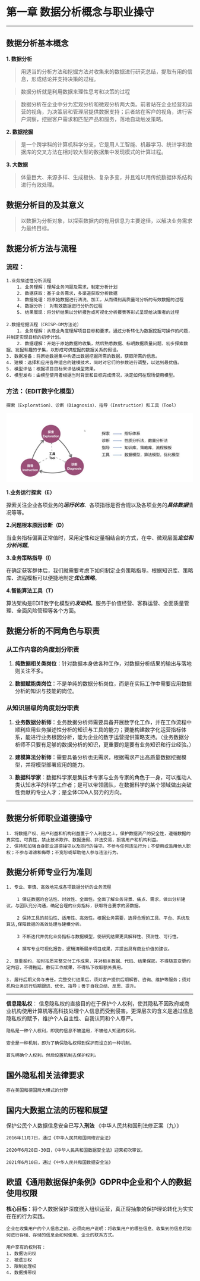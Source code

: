# 第一章 数据分析概念与职业操守
---
## **数据分析基本概念**

**1. 数据分析**

> 用适当的分析方法和挖掘方法对收集来的数据进行研究总结，提取有用的信息，形成结论并支持决策的过程。

> 数据分析就是利用数据来理性思考和决策的过程

> 数据分析在企业中分为宏观分析和微观分析两大类。前者站在企业经营和运营的视角，为决策层和管理层提供数据支持；后者站在客户的视角，进行客户洞察，挖掘客户需求和匹配产品和服务，落地自动触发策略。

**2. 数据挖掘**
> 是一个跨学科的计算机科学分支，它是用人工智能、机器学习、统计学和数据库的交叉方法在相对较大型的数据集中发现模式的计算过程。

**3. 大数据**

> 体量巨大、来源多样、生成极快、复杂多变，并且难以用传统数据体系结构进行有效处理。

## **数据分析目的及其意义**

> 以数据为分析对象，以探索数据内的有用信息为主要途径，以解决业务需求为最终目标。

## **数据分析方法与流程**

### **流程：**

    1.业务描述性分析流程
        1. 业务理解：理解业务问题及需求，制定分析计划
        2. 数据获取：基于业务需求，多渠道获取分析数据
        3. 数据处理：将原始数据进行清洗、加工，从而得到高质量可分析的有效数据的过程
        4. 数据分析： 对有效数据进行分析的过程
        5. 结果展现：将分析结果以分析报告或可视化分析报表等形式呈现给决策者的过程

    2.数据挖掘流程（CRISP-DM方法论）
        1. 业务理解：从商业角度理解项目目标和要求，通过分析转化为数据挖掘可操作的问题，并制定实现目标的初步计划。
        2. 数据理解：开始于原始数据的收集，然后熟悉数据、标明数据质量问题、初步探索数据、发掘有趣的子集，以形成可供挖掘的数据关系的假设。
    3. 数据准备：将原始数据集中构造出数据挖掘所需的数据，获取所需的信息。
    4. 建模：选择和应用各种适合的建模技术，同时对它们的参数进行调整，以达到最优值。
    5. 模型评估：根据项目目标来评估模型效果。
    6. 模型发布：由模型使用者根据当时背景和目标完成情况，决定如何在现场使用模型。

### **方法：（EDIT数字化模型）**

    探索（Exploration）、诊断（Diagnosis）、指导（Instruction）和工具（Tool）

![](../../MdImages/CDA/First/EDIT.png)

**1.业务运行探索（E）**

探索关注企业各项业务的***运行状态***、各项指标是否合规以及各项业务的***具体数据***情况等等。

**2.问题根本原因诊断（D）**

当业务指标偏离正常值时，采用定性和定量相结合的方式，在中、微观层面***定位和分析问题***。

**3.业务策略指导（I）**

在确定获客群体后，我们就需要考虑下如何制定业务策略指导。根据知识库、策略库、流程模板可以便捷地制定***优化策略***。

**4.智能算法工具（T）**

算法架构是EDIT数字化模型的***发动机***。服务于价值经营、客群运营、全面质量管理、全面风险管理等各个方面。

## **数据分析的不同角色与职责**

### 从工作内容的角度划分职责

1. **纯数据相关类岗位**：针对数据本身做各种工作，对数据分析结果的输出与落地则关注不多。

2. **数据赋能类岗位**：不是单纯的数据分析岗位，而是在实际工作中需要应用数据分析的知识与技能的岗位。

### 从知识层级的角度划分职责

1. **业务数据分析师**：业务数据分析师需要具备开展数字化工作，并在工作流程中顺利应用业务描述性分析的知识与工具的能力；要能构建数字化运营指标体系，能进行业务根因分析，能为企业的数字运营提供策略支持。（业务数据分析师不只要有足够的数据分析的知识，更重要的是要有业务知识和行业经验。）

2. **建模算法分析师**：需要具备分析也无需求，根据需求产出高质量数据挖掘模型，并将模型部署应用的能力。

3. **数据科学家**：数据科学家是集技术专家与业务专家的角色于一身，可以推动人类认知水平的科学工作者；是可以带领团队，在数据科学的某个领域做出突破性贡献的专业人才；是全体CDA人努力的方向。

---

## **数据分析师职业道德操守**

    1. 将数据产权、用户利益和机构利益置于个人利益之上，保护数据资产的安全性，遵循数据的真实性、可靠性，禁止技术欺诈、数据造假、非法交易，损害用户和机构利益。
    2. 保持和加强自身职业道德操守以及同行的操守。不参与任何违法行为；不使用或滥用他人职权；不参与诽谤和侮辱；不宽恕或帮助他人参与违法行为。

## **数据分析师专业行为准则**

    1. 专业、审慎、高效地完成各项数据分析的业务流程
        
        1 保证数据的合法性、时效性、全面性。全面了解业务背景、痛点、需求，做出分析建议，与团队充分沟通，确定合理的业务指标，获取符合要求的源数据。
        
        2 保持工具的前沿性、适用性、高效性。根据业务需要，选择合理的工具、平台、系统及算法,保障数据的高效处理与建模分析。

        3 不断迭代并优化业务指标与数据模型，使研究结果更具解释性、预测性、可行性。

        4 撰写专业可视化报告，逻辑清晰展示项目成果，并提出具有商业价值的建议。

    2. 尊重契约，按时按质完整交付工作成果，并对相关数据、代码、结果保密。不得随意变更约定内容，不得拖延、敷衍工作成果，不得私下收取额外费用。

    3. 履行后期义务与责任。完整交付结果后，须对客户提供后期解答、咨询、维护等服务；须对机构业务进行后期跟进、优化、指导；善于自我总结、反思、提升。

---

**信息隐私权**： 信息隐私权的直接目的在于保护个人权利，使其隐私不因政府或商业机构使用计算机等高科技处理个人信息而受到侵害。更深层次的含义是通过信息隐私权的赋予，维护个人自主性、自我认同和个人尊严。

    隐私是一种个人权利，即我的信息不被滥用，不被他人知道的权利。

    安全是一种机制，即为了确保隐私权得到保护而设立的一种机制。

    首先明确个人权利。然后设置机制去保护权利。

## **国外隐私相关法律要求**

    存在美国和德国两大模式的分野

## **国内大数据立法的历程和展望**

保护公民个人数据信息安全已写入**刑法**
    《中华人民共和国刑法修正案（九）》

    2016年11月7日，通过《中华人民共和国网络安全法》

    2020年6月28日-30日，《中华人民共和国数据安全法》迎来初次审议。

    2021年6月10日，通过《中华人民共和国数据安全法》

## **欧盟《通用数据保护条例》GDPR中企业和个人的数据使用权限**

**核心目标**：将个人数据保护深度嵌入组织运营，真正将抽象的保护理论转化为实实在在的行为实践。

    企业在收集用户的个人信息之前，必须向用户说明：将收集用户的哪些信息、收集到的信息将如何进行存储、存储的信息会如何使用、企业的联系方式。

    用户享有的权利有：
    1. 数据访问权
    2. 被遗忘权
    3. 限制处理权
    4. 数据携带权
